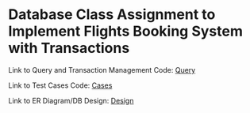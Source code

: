 # Database Class Assignment to Implement Flights Booking System with Transactions

Link to Query and Transaction Management Code: [Query](https://github.com/ctuguinay/Flights-Database-CT/src/main/java/flightapp/Query.java)

Link to Test Cases Code: [Cases](github.com/ctuguinay/Flights-Database-CT/tree/master/cases)

Link to ER Diagram/DB Design: [Design](github.com/ctuguinay/Flights-Database-CT/blob/master/design.md)

